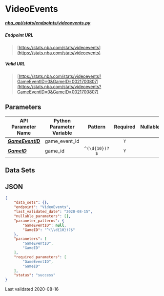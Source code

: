 # VideoEvents
##### [nba_api/stats/endpoints/videoevents.py](https://github.com/swar/nba_api/blob/master/nba_api/stats/endpoints/videoevents.py)

##### Endpoint URL
>[https://stats.nba.com/stats/videoevents](https://stats.nba.com/stats/videoevents)

##### Valid URL
>[https://stats.nba.com/stats/videoevents?GameEventID=0&GameID=0021700807](https://stats.nba.com/stats/videoevents?GameEventID=0&GameID=0021700807)

## Parameters
API Parameter Name | Python Parameter Variable | Pattern | Required | Nullable
------------ | ------------ | :-----------: | :---: | :---:
[_**GameEventID**_](https://github.com/swar/nba_api/blob/master/docs/nba_api/stats/library/parameters.md#GameEventID) | game_event_id |  | `Y` |  | 
[_**GameID**_](https://github.com/swar/nba_api/blob/master/docs/nba_api/stats/library/parameters.md#GameID) | game_id | `^(\d{10})?$` | `Y` |  | 

## Data Sets


## JSON
```json
{
    "data_sets": {},
    "endpoint": "VideoEvents",
    "last_validated_date": "2020-08-15",
    "nullable_parameters": [],
    "parameter_patterns": {
        "GameEventID": null,
        "GameID": "^(\\d{10})?$"
    },
    "parameters": [
        "GameEventID",
        "GameID"
    ],
    "required_parameters": [
        "GameEventID",
        "GameID"
    ],
    "status": "success"
}
```

Last validated 2020-08-16